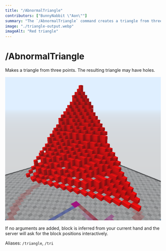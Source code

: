 ```yaml
---
title: "/AbnormalTriangle"
contributors: ["BunnyNabbit \"Aon\""]
summary: "The `/AbnormalTriangle` command creates a triangle from three points."
image: "./triangle-output.webp"
imageAlt: "Red triangle"
---
```

# /AbnormalTriangle
Makes a triangle from three points. The resulting triangle may have holes.

![Red triangle](./triangle-output.webp)

If no arguments are added, block is inferred from your current hand and the server will ask for the block positions interactively.

Aliases: `/triangle`, `/tri`

